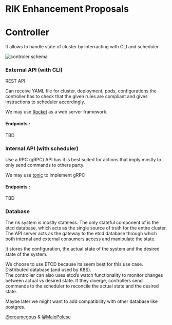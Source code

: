 
# RIK Enhancement Proposals

# Controller

It allows to handle state of cluster by interracting with CLI and scheduler

  
![controler schema](https://res.cloudinary.com/malo-polese/image/upload/v1617964829/Polytech_DO/rik/controller_c3ood6.png)
### External API (with CLI)

REST API

Can receive YAML file for cluster, deployment, pods, configurations the controller has to check that the given rules are compliant and gives instructions to scheduler accordingly.

We may use [Rocket](https://rocket.rs/) as a web server framework.

#### Endpoints :



TBD

  

### Internal API (with scheduler)

Use a RPC (gRPC) API has it is best suited for actions that imply mostly to only send commands to others party.

We may use [tonic](https://github.com/hyperium/tonic)  to implement gRPC
  

#### Endpoints :

  

TBD

  
  

### Database

The rik system is mostly stateless. The only stateful component of is the etcd database, which acts as the single source of truth for the entire cluster. The API server acts as the gateway to the etcd database through which both internal and external consumers access and manipulate the state.


It stores the configuration, the actual state of the system and the desired state of the system.  
  
We choose to use ETCD because its seem best for this use case. Distributed database (and used by K8S).  
The controller can also uses etcd’s watch functionality to monitor changes between actual vs desired state.
If they diverge, controllers send commands to the scheduler to reconcile the actual state and the desired state.

  
Maybe later we might want to add compatibility with other database like postgres.

  


[@croumegous](https://github.com/croumegous) & [@MaloPolese](https://github.com/MaloPolese)
